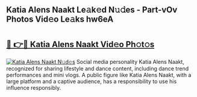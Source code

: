 ## Katia Alens Naakt Le𝚊k𝚎d N𝚞𝚍es - Part-vOv Photos Vid𝚎o Le𝚊ks hw6eA

# <h2><a href="http://fb2x698.evod.top/?m=Katia+Alens+Naakt">🔗 👉🔴 Katia Alens Naakt Vid𝚎o Ph𝚘t𝚘s</a></h2>

[![Katia Alens Naakt N𝚞d𝚎s](https://i.imgur.com/8V9OHl7.gif)](http://fb2x698.evod.top/?m=Katia+Alens+Naakt)
Social media personality Katia Alens Naakt, recognized for sharing lifestyle and dance content, including dance trend performances and mini vlogs. A public figure like Katia Alens Naakt, with a large platform and a captive audience, has a responsibility to use his influence responsibly. 
